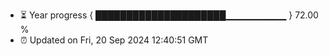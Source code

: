 - ⏳ Year progress { █████████████████████▁▁▁▁▁▁▁▁▁ } 72.00 %
- ⏰ Updated on Fri, 20 Sep 2024 12:40:51 GMT

